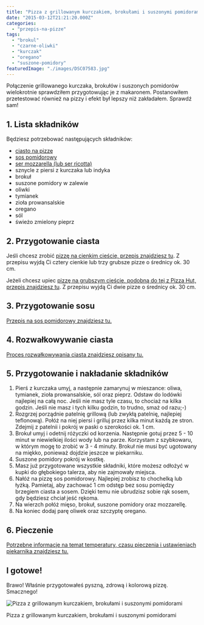 ```yaml
---
title: "Pizza z grillowanym kurczakiem, brokułami i suszonymi pomidorami"
date: "2015-03-12T21:21:20.000Z"
categories: 
  - "przepis-na-pizze"
tags: 
  - "brokul"
  - "czarne-oliwki"
  - "kurczak"
  - "oregano"
  - "suszone-pomidory"
featuredImage: "./images/DSC07583.jpg"
---
```


Połączenie grillowanego kurczaka, brokułów i suszonych pomidorów wielokrotnie sprawdziłem przygotowując je z makaronem. Postanowiłem przetestować również na pizzy i efekt był lepszy niż zakładałem. Sprawdź sam!

## 1\. Lista składników

Będziesz potrzebować następujących składników:

- <a title="Przepis na ciasto na pizzę" href="/przepis-na-ciasto-na-pizze/">ciasto na pizzę</a>
- <a title="Sos pomidorowy" href="/sos-pomidorowy/">sos pomidorowy</a>
- <a title="Jaki ser wybrać do pizzy?" href="/jaki-ser-wybrac-do-pizzy/">ser mozzarella (lub ser ricotta)</a>
- sznycle z piersi z kurczaka lub indyka
- brokuł
- suszone pomidory w zalewie
- oliwki
- tymianek
- zioła prowansalskie
- oregano
- sól
- świeżo zmielony pieprz

## 2\. Przygotowanie ciasta

Jeśli chcesz zrobić <a title="Przepis na ciasto na pizzę" href="/przepis-na-ciasto-na-pizze/">pizzę na cienkim cieście, przepis znajdziesz tu</a>. Z przepisu wyjdą Ci cztery cienkie lub trzy grubsze pizze o średnicy ok. 30 cm.

Jeżeli chcesz upiec <a title="Jeszcze lepszy przepis na pizzę jak z Pizza Hut…" href="/jeszcze-lepszy-przepis-na-pizze-jak-z-pizza-hut/">pizzę na grubszym cieście, podobną do tej z Pizza Hut, przepis znajdziesz tu</a>. Z przepisu wyjdą Ci dwie pizze o średnicy ok. 30 cm.

## 3\. Przygotowanie sosu

<a title="Sos pomidorowy" href="/sos-pomidorowy/">Przepis na sos pomidorowy znajdziesz tu.</a>

## 4\. Rozwałkowywanie ciasta

<a title="Jak wałkować ciasto do pizzy?" href="/jak-walkowac-ciasto-pizzy/">Proces rozwałkowywania ciasta znajdziesz opisany tu.</a>

## 5\. Przygotowanie i nakładanie składników

1. Pierś z kurczaka umyj, a następnie zamarynuj w mieszance: oliwa, tymianek, zioła prowansalskie, sól oraz pieprz. Odstaw do lodówki najlepiej na całą noc. Jeśli nie masz tyle czasu, to chociaż na kilka godzin. Jeśli nie masz i tych kilku godzin, to trudno, smaż od razu;-)
2. Rozgrzej porządnie patelnię grillową (lub zwykłą patelnię, najlepiej teflonową). Połóż na niej piersi i grilluj przez kilka minut każdą ze stron. Zdejmij z patelnii i pokrój w paski o szerokości ok. 1 cm.
3. Brokuł umyj i odetnij różyczki od korzenia. Następnie gotuj przez 5 - 10 minut w niewielkiej ilości wody lub na parze. Korzystam z szybkowaru, w którym mogę to zrobić w 3 - 4 minuty. Brokuł nie musi być ugotowany na miękko, ponieważ dojdzie jeszcze w piekarniku.
4. Suszone pomidory pokrój w kostkę.
5. Masz już przygotowane wszystkie składniki, które możesz odłożyć w kupki do głębokiego talerza, aby nie zajmowały miejsca.
6. Nałóż na pizzę sos pomidorowy. Najlepiej zrobisz to chochelką lub łyżką. Pamietaj, aby zachować 1 cm odstęp bez sosu pomiędzy brzegiem ciasta a sosem. Dzięki temu nie ubrudzisz sobie rąk sosem, gdy będziesz chciał jeść rękoma.
7. Na wierzch połóż mięso, brokuł, suszone pomidory oraz mozzarellę.
8. Na koniec dodaj parę oliwek oraz szczyptę oregano.

## 6\. Pieczenie

<a title="Pieczenie pizzy" href="/pieczenie-pizzy/">Potrzebne informacje na temat temperatury, czasu pieczenia i ustawieniach piekarnika znajdziesz tu.</a>

## I gotowe!

Brawo! Właśnie przygotowałeś pyszną, zdrową i kolorową pizzę. Smacznego!

![Pizza z grillowanym kurczakiem, brokułami i suszonymi pomidorami](./images/DSC07575-300x201.jpg)

Pizza z grillowanym kurczakiem, brokułami i suszonymi pomidorami
